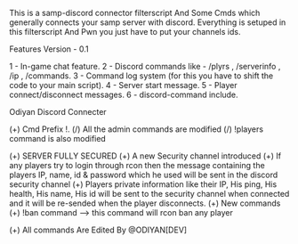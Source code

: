 This is a samp-discord connector filterscript And Some Cmds which generally connects your samp server with discord. Everything is setuped in this filterscript And Pwn you just have to put your channels ids.

Features Version - 0.1

1 - In-game chat feature. 2 - Discord commands like - /plyrs , /serverinfo , /ip , /commands. 3 - Command log system (for this you have to shift the code to your main script). 4 - Server start message. 5 - Player connect/disconnect messages. 6 -  discord-command include.

Odiyan Discord Connecter
 
(+) Cmd Prefix !.
(/) All the admin commands are modified
(/) !players command is also modified

(+) SERVER FULLY SECURED 
(+) A new Security channel introduced
(+) If any players try to login through rcon then the message containing the players IP, name, id & password which he used will be sent
in the discord security channel
(+) Players private information like their IP, His ping, His health, His name, His id will be sent to the security channel when connected
and it will be re-sended when the player disconnects.
(+) New commands
(+) !ban command --> this command will rcon ban any player

(+) All commands Are Edited By @ODIYAN[DEV]
